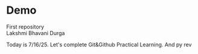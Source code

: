 # Demo

First repository
<br>
Lakshmi Bhavani
Durga

Today is 7/16/25. Let's complete Git&Github Practical Learning.
And py rev
